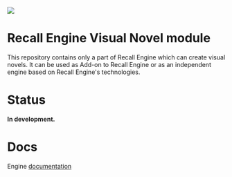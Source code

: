 ![](https://ameliepick.ml/assets/img/projects/EngineLogo.png)
# Recall Engine Visual Novel module
This repository contains only a part of Recall Engine which can create visual novels.
It can be used as Add-on to Recall Engine or as an independent engine based on Recall Engine's technologies.



# Status
**In development.**



# Docs
Engine [documentation](https://ameliepick.ml/Projects/RecallEngine.html)
